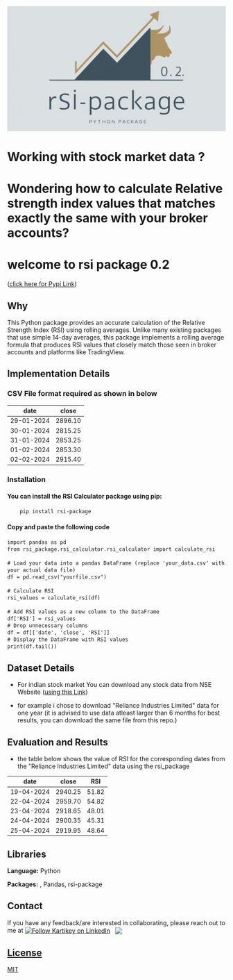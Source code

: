 
![logo](downloadrsi.png)


# Working with stock market data ?
# Wondering how to calculate Relative strength index values that matches exactly the same with your broker accounts?
# welcome to rsi package 0.2 
([click here for Pypi Link](https://pypi.org/project/rsi-package/))

## Why
This Python package provides an accurate calculation of the Relative Strength Index (RSI) using rolling averages. Unlike many existing packages that use simple 14-day averages, this package implements a rolling average formula that produces RSI values that closely match those seen in broker accounts and platforms like TradingView.

## Implementation Details
### CSV File format required as shown in  below 

|date|close|
|----|-----|
|29-01-2024	|2896.10
|30-01-2024	|2815.25
|31-01-2024	|2853.25
|01-02-2024	|2853.30
|02-02-2024	|2915.40

### Installation

#### You can install the RSI Calculator package using pip:
        pip install rsi-package

#### Copy and paste the following code 
    import pandas as pd
    from rsi_package.rsi_calculator.rsi_calculator import calculate_rsi

    # Load your data into a pandas DataFrame (replace 'your_data.csv' with your actual data file)
    df = pd.read_csv("yourfile.csv")

    # Calculate RSI
    rsi_values = calculate_rsi(df)

    # Add RSI values as a new column to the DataFrame
    df['RSI'] = rsi_values
    # Drop unnecessary columns
    df = df[['date', 'close', 'RSI']]
    # Display the DataFrame with RSI values
    print(df.tail())


## Dataset Details 

- For indian stock market You can download any stock data from NSE Website ([using this Link](https://www.nseindia.com/report-detail/eq_security))

- for example i chose to download "Reliance Industries Limited" data for one year (it is advised to use data atleast larger than 6 months for best results, you can download the same file from this repo.)


## Evaluation and Results

- the table below shows the value of RSI for the corresponding dates from the "Reliance Industries Limited" data using the rsi_package
          
|date      |   close  | RSI   |
|----------|----------|-------|
|19-04-2024|  2940.25 | 51.82 |
|22-04-2024|  2959.70 |54.82  |
|23-04-2024|  2918.65 |48.01  |
|24-04-2024|  2900.35 | 45.31 |
|25-04-2024|  2919.95 | 48.64 |



## Libraries 

**Language:** Python

**Packages:** , Pandas, rsi-package




## Contact

If you have any feedback/are interested in collaborating, please reach out to me at [<img height="40" src="https://img.icons8.com/color/48/000000/linkedin.png" height="40em" align="center" alt="Follow Kartikey on LinkedIn" title="Follow Kartikey on LinkedIn"/>](https://www.linkedin.com/in/kartikey-vyas-2a29b9273) &nbsp; <a href="mailto:kvsvyas@gmail.com"> <img height="40" src="https://img.icons8.com/fluent/48/000000/gmail.png" align="center" />





## License

[MIT](https://choosealicense.com/licenses/mit/)


